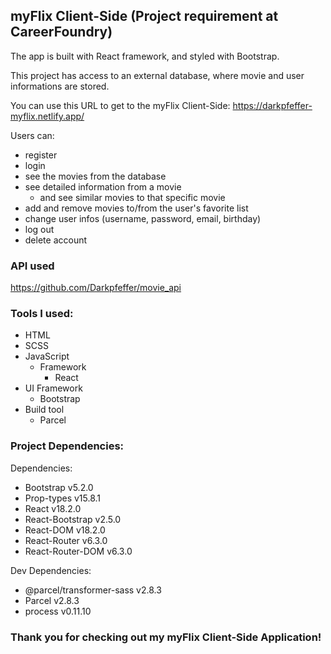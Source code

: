 ## myFlix Client-Side (Project requirement at CareerFoundry)

The app is built with React framework, and styled with Bootstrap.

This project has access to an external database, where movie and user informations are stored.

You can use this URL to get to the myFlix Client-Side:
https://darkpfeffer-myflix.netlify.app/

Users can: 
  - register
  - login
  - see the movies from the database
  - see detailed information from a movie
    - and see similar movies to that specific movie
  - add and remove movies to/from the user's favorite list
  - change user infos (username, password, email, birthday)
  - log out
  - delete account

### API used
https://github.com/Darkpfeffer/movie_api

### Tools I used:

- HTML
- SCSS
- JavaScript
  * Framework
    + React
- UI Framework
  * Bootstrap
- Build tool 
  * Parcel

### Project Dependencies:

Dependencies:
  - Bootstrap v5.2.0
  - Prop-types v15.8.1
  - React v18.2.0
  - React-Bootstrap v2.5.0
  - React-DOM v18.2.0
  - React-Router v6.3.0
  - React-Router-DOM v6.3.0

Dev Dependencies:
  - @parcel/transformer-sass v2.8.3
  - Parcel v2.8.3
  - process v0.11.10

### Thank you for checking out my myFlix Client-Side Application!
